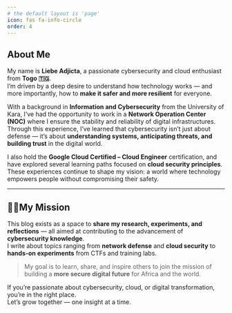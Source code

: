```yaml
---
# the default layout is 'page'
icon: fas fa-info-circle
order: 4
---
```


##  About Me

My name is **Liebe Adjicta**, a passionate cybersecurity and cloud enthusiast from **Togo 🇹🇬**.  
I’m driven by a deep desire to understand how technology works — and more importantly, how to **make it safer and more resilient** for everyone.

With a background in **Information and Cybersecurity** from the University of Kara, I’ve had the opportunity to work in a **Network Operation Center (NOC)** where I ensure the stability and reliability of digital infrastructures.  
Through this experience, I’ve learned that cybersecurity isn’t just about defense — it’s about **understanding systems, anticipating threats, and building trust** in the digital world.

I also hold the **Google Cloud Certified – Cloud Engineer** certification, and have explored several learning paths focused on **cloud security principles**.  
These experiences continue to shape my vision: a world where technology empowers people without compromising their safety.

---

## 🤷‍♂️My Mission

This blog exists as a space to **share my research, experiments, and reflections** — all aimed at contributing to the advancement of **cybersecurity knowledge**.  
I write about topics ranging from **network defense** and **cloud security** to **hands-on experiments** from CTFs and training labs.  

> My goal is to learn, share, and inspire others to join the mission of building a **more secure digital future** for Africa and the world.

If you’re passionate about cybersecurity, cloud, or digital transformation, you’re in the right place.  
Let’s grow together — one insight at a time.
